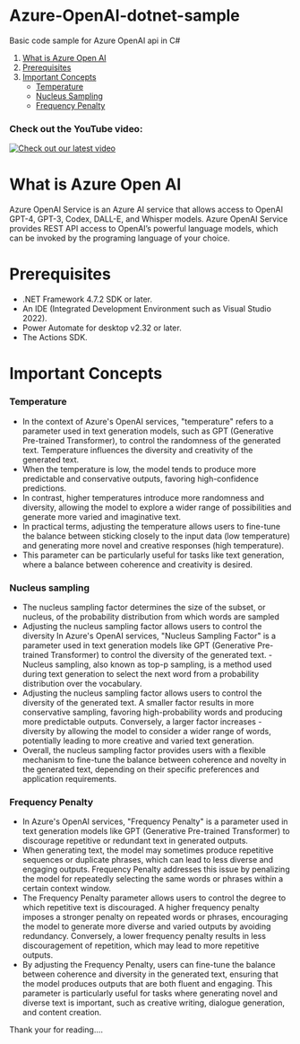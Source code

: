 # Azure-OpenAI-dotnet-sample
Basic code sample for Azure OpenAI api in C#

1. [What is Azure Open AI](#azure-openai-dotnet-sample)
2. [Prerequisites](#prerequisites)
3. [Important Concepts](#important-concepts)
   - [Temperature](#temperature)
   - [Nucleus Sampling](#nucleus-sampling)
   - [Frequency Penalty](#frequency-penalty)


### Check out the YouTube video:

[![Check out our latest video](https://i9.ytimg.com/vi_webp/uxuVny6cfBM/mq1.webp?sqp=CODb8q8G-oaymwEmCMACELQB8quKqQMa8AEB-AH-CYAC0AWKAgwIABABGCIgVih_MA8=&rs=AOn4CLDryPifRFUpElZNkWCDdXGSipbDPg)](https://www.youtube.com/watch?v=uxuVny6cfBM)




# What is Azure Open AI<a name="What is Azure Open AI"></a>

Azure OpenAI Service is an Azure AI service that allows access to OpenAI GPT-4, GPT-3, Codex, DALL-E, and Whisper models. Azure OpenAI Service provides REST API access to OpenAI’s powerful language models, which can be invoked by the programing language of your choice.

#  Prerequisites<a name="prerequisites"></a>

- .NET Framework 4.7.2 SDK or later.
- An IDE (Integrated Development Environment such as Visual Studio 2022).
- Power Automate for desktop v2.32 or later.
- The Actions SDK.

# Important Concepts<a name="important-concepts"></a>


### Temperature <a name="temperature"></a>

- In the context of Azure's OpenAI services, "temperature" refers to a parameter used in text generation models, such as GPT (Generative Pre-trained Transformer), to control the randomness of the generated text. Temperature influences the diversity and creativity of the generated text.
- When the temperature is low, the model tends to produce more predictable and conservative outputs, favoring high-confidence predictions.
- In contrast, higher temperatures introduce more randomness and diversity, allowing the model to explore a wider range of possibilities and generate more varied and imaginative text.
- In practical terms, adjusting the temperature allows users to fine-tune the balance between sticking closely to the input data (low temperature) and generating more novel and creative responses (high temperature).
- This parameter can be particularly useful for tasks like text generation, where a balance between coherence and creativity is desired.

### Nucleus sampling<a name="nucleus-sampling"></a>

- The nucleus sampling factor determines the size of the subset, or nucleus, of the probability distribution from which words are sampled
- Adjusting the nucleus sampling factor allows users to control the diversity In Azure's OpenAI services, "Nucleus Sampling Factor" is a parameter used in text generation models like GPT (Generative Pre-trained Transformer) to control the diversity of the generated text. - Nucleus sampling, also known as top-p sampling, is a method used during text generation to select the next word from a probability distribution over the vocabulary.
- Adjusting the nucleus sampling factor allows users to control the diversity of the generated text. A smaller factor results in more conservative sampling, favoring high-probability words and producing more predictable outputs. Conversely, a larger factor increases - diversity by allowing the model to consider a wider range of words, potentially leading to more creative and varied text generation.
- Overall, the nucleus sampling factor provides users with a flexible mechanism to fine-tune the balance between coherence and novelty in the generated text, depending on their specific preferences and application requirements.

### Frequency Penalty<a name="frequency-penalty"></a>

- In Azure's OpenAI services, "Frequency Penalty" is a parameter used in text generation models like GPT (Generative Pre-trained Transformer) to discourage repetitive or redundant text in generated outputs. 
- When generating text, the model may sometimes produce repetitive sequences or duplicate phrases, which can lead to less diverse and engaging outputs. Frequency Penalty addresses this issue by penalizing the model for repeatedly selecting the same words or phrases within a certain context window.
- The Frequency Penalty parameter allows users to control the degree to which repetitive text is discouraged. A higher frequency penalty imposes a stronger penalty on repeated words or phrases, encouraging the model to generate more diverse and varied outputs by avoiding redundancy. Conversely, a lower frequency penalty results in less discouragement of repetition, which may lead to more repetitive outputs.
- By adjusting the Frequency Penalty, users can fine-tune the balance between coherence and diversity in the generated text, ensuring that the model produces outputs that are both fluent and engaging. This parameter is particularly useful for tasks where generating novel and diverse text is important, such as creative writing, dialogue generation, and content creation.

Thank your for reading....



